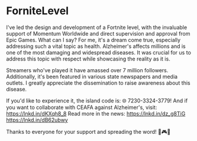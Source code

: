 # ForniteLevel

I've led the design and development of a Fortnite level, with the invaluable support of Momentum Worldwide and direct supervision and approval from Epic Games. What can I say? For me, it's a dream come true, especially addressing such a vital topic as health.
Alzheimer's affects millions and is one of the most damaging and widespread diseases. It was crucial for us to address this topic with respect while showcasing the reality as it is.

Streamers who've played it have amassed over 7 million followers. Additionally, it's been featured in various state newspapers and media outlets. I greatly appreciate the dissemination to raise awareness about this disease.

If you'd like to experience it, the island code is: 🌐 7230-3324-3779!
And if you want to collaborate with CEAFA against Alzheimer's, visit: https://lnkd.in/dKXqh8_8
Read more in the news:
https://lnkd.in/dz_g8TiG
https://lnkd.in/dB62ubwy

Thanks to everyone for your support and spreading the word! 🚀🎮💙
